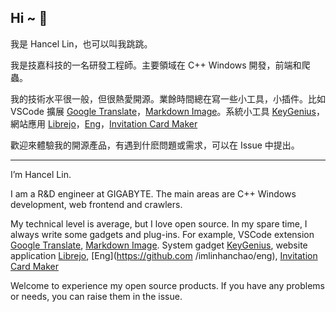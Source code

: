 ## Hi ~ 👋

我是 Hancel Lin，也可以叫我跳跳。

我是技嘉科技的一名研發工程師。主要領域在 C++ Windows 開發，前端和爬蟲。

我的技術水平很一般，但很熱愛開源。業餘時間總在寫一些小工具，小插件。比如 VSCode 擴展 [Google Translate](https://github.com/imlinhanchao/vsc-google-translate)，[Markdown Image](https://github.com/imlinhanchao/vsc-markdown-image)。系統小工具 [KeyGenius](https://github.com/imlinhanchao/KeyGenius)，網站應用 [Librejo](https://github.com/imlinhanchao/librejo)，[Eng](https://github.com/imlinhanchao/eng)，[Invitation Card Maker](https://github.com/imlinhanchao/invitation-card-maker)

歡迎來體驗我的開源產品，有遇到什麽問題或需求，可以在 Issue 中提出。

---

I’m Hancel Lin.

I am a R&D engineer at GIGABYTE. The main areas are C++ Windows development, web frontend and crawlers.

My technical level is average, but I love open source. In my spare time, I always write some gadgets and plug-ins. For example, VSCode extension [Google Translate](https://github.com/imlinhanchao/vsc-google-translate), [Markdown Image](https://github.com/imlinhanchao/vsc-markdown-image). System gadget [KeyGenius](https://github.com/imlinhanchao/KeyGenius), website application [Librejo](https://github.com/imlinhanchao/librejo), [Eng](https://github.com /imlinhanchao/eng), [Invitation Card Maker](https://github.com/imlinhanchao/invitation-card-maker)

Welcome to experience my open source products. If you have any problems or needs, you can raise them in the issue.
